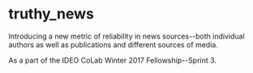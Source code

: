 # truthy_news
Introducing a new metric of reliability in news sources--both individual authors as well as publications and different sources of media. 

As a part of the IDEO CoLab Winter 2017 Fellowship--Sprint 3. 
